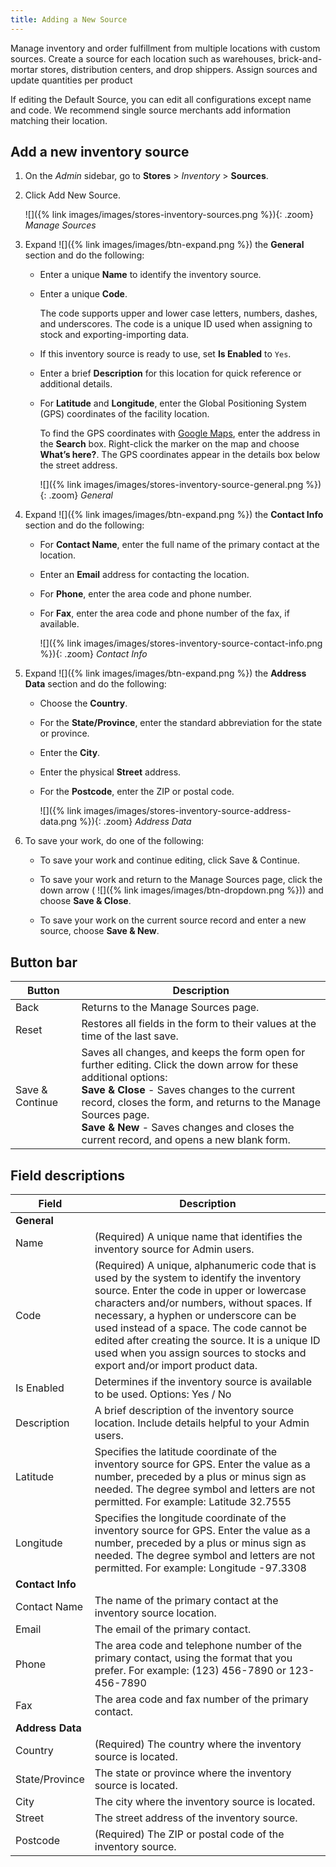 ```yaml
---
title: Adding a New Source
---
```


Manage inventory and order fulfillment from multiple locations with custom sources. Create a source for each location such as warehouses, brick-and-mortar stores, distribution centers, and drop shippers. Assign sources and update quantities per product

If editing the Default Source, you can edit all configurations except name and code. We recommend single source merchants add information matching their location.

## Add a new inventory source

1. On the _Admin_ sidebar, go to **Stores** > _Inventory_ > **Sources**.

1. Click <span class="btn">Add New Source</span>.

   ![]({% link images/images/stores-inventory-sources.png %}){: .zoom}
   _Manage Sources_

1. Expand ![]({% link images/images/btn-expand.png %}) the **General** section and do the following:

    - Enter a unique **Name** to identify the inventory source.

    - Enter a unique **Code**.

      The code supports upper and lower case letters, numbers, dashes, and underscores. The code is a unique ID used when assigning to stock and exporting-importing data.

    - If this inventory source is ready to use, set **Is Enabled** to `Yes`.

    - Enter a brief **Description** for this location for quick reference or additional details.

    - For **Latitude** and **Longitude**, enter the Global Positioning System (GPS) coordinates of the facility location.

      To find the GPS coordinates with [Google Maps][1], enter the address in the **Search** box. Right-click the marker on the map and choose **What’s here?**. The GPS coordinates appear in the details box below the street address.

      ![]({% link images/images/stores-inventory-source-general.png %}){: .zoom}
      _General_

1. Expand ![]({% link images/images/btn-expand.png %}) the **Contact Info** section and do the following:

    - For **Contact Name**, enter the full name of the primary contact at the location.

    - Enter an **Email** address for contacting the location.

    - For **Phone**, enter the area code and phone number.

    - For **Fax**, enter the area code and phone number of the fax, if available.

      ![]({% link images/images/stores-inventory-source-contact-info.png %}){: .zoom}
      _Contact Info_

1. Expand ![]({% link images/images/btn-expand.png %}) the **Address Data** section and do the following:

    - Choose the **Country**.

    - For the **State/Province**, enter the standard abbreviation for the state or province.

    - Enter the **City**.

    - Enter the physical **Street** address.

    - For the **Postcode**, enter the ZIP or postal code.

      ![]({% link images/images/stores-inventory-source-address-data.png %}){: .zoom}
      _Address Data_

1. To save your work, do one of the following:

    - To save your work and continue editing, click <span class="btn">Save & Continue</span>.

    - To save your work and return to the Manage Sources page, click the down arrow ( ![]({% link images/images/btn-dropdown.png %})) and choose **Save & Close**.

    - To save your work on the current source record and enter a new source, choose **Save & New**.

## Button bar

|Button|Description|
|--|--|
|Back|Returns to the Manage Sources page.|
|Reset|Restores all fields in the form to their values at the time of the last save.|
|Save & Continue|Saves all changes, and keeps the form open for further editing. Click the down arrow for these additional options:<br/>**Save & Close** - Saves changes to the current record, closes the form, and returns to the Manage Sources page.<br/>**Save & New** - Saves changes and closes the current record, and opens a new blank form.|

## Field descriptions

|Field|Description|
|--|--|
|**General**| |
|Name|(Required) A unique name that identifies the  inventory source for Admin users.|
|Code|(Required) A unique, alphanumeric code that is used by the system to identify the inventory source. Enter the code in upper or lowercase characters and/or numbers, without spaces. If necessary, a hyphen or underscore can be used instead of a space. The code cannot be edited after creating the source. It is a unique ID used when you assign sources to stocks and export and/or import product data.|
|Is Enabled|Determines if the inventory source is available to be used. Options: Yes / No|
|Description|A brief description of the inventory source location. Include details helpful to your Admin users.|
|Latitude|Specifies the latitude coordinate of the inventory source for GPS. Enter the value  as a number, preceded by a plus or minus sign as needed. The degree symbol and letters are not permitted. For example: Latitude 32.7555|
|Longitude|Specifies the longitude coordinate of the inventory source for GPS. Enter the value  as a number, preceded by a plus or minus sign as needed. The degree symbol and letters are not permitted. For example: Longitude -97.3308|
|**Contact Info**| |
|Contact Name|The name of the primary contact at the inventory source location.|
|Email|The email of the primary contact.|
|Phone|The area code and telephone number of the primary contact, using the format that you prefer.  For example: (123) 456-7890 or 123-456-7890|
|Fax|The area code and fax number of the primary contact.|
|**Address Data**| |
|Country|(Required) The country where the inventory source is located.|
|State/Province|The state or province where the inventory source is located.|
|City|The city where the inventory source is located.|
|Street|The street address of the inventory source.|
|Postcode|(Required) The ZIP or postal code of the inventory source.|

[1]: https://www.google.com/maps
